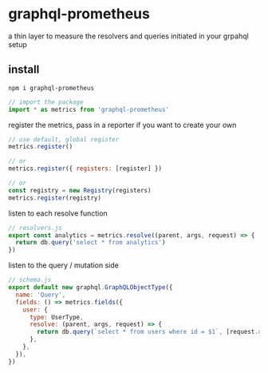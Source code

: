 # graphql-prometheus

a thin layer to measure the resolvers and queries initiated in your grpahql setup

## install

```
npm i graphql-prometheus
```

```js
// import the package
import * as metrics from 'graphql-prometheus'
```

register the metrics, pass in a reporter if you want to create your own
```js
// use default, global register
metrics.register()

// or
metrics.register({ registers: [register] })

// or
const registry = new Registry(registers)
metrics.register(registry)
```

listen to each resolve function
```js
// resolvers.js
export const analytics = metrics.resolve((parent, args, request) => {
  return db.query('select * from analytics')
})
```

listen to the query / mutation side
```js
// schema.js
export default new graphql.GraphQLObjectType({
  name: 'Query',
  fields: () => metrics.fields({
    user: {
      type: UserType,
      resolve: (parent, args, request) => {
        return db.query(`select * from users where id = $1`, [request.userId])
      },
    },
  }),
})
```
